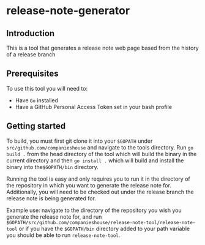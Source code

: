 # release-note-generator

## Introduction
This is a tool that generates a release note web page based from the history of a release branch

## Prerequisites
To use this tool you will need to:
- Have `Go` installed
- Have a GitHub Personal Access Token set in your bash profile

## Getting started
To build, you must first git clone it into your `$GOPATH` under `src/github.com/companieshouse` and navigate to the tools directory. Run `go build .` from the head directory of the tool which will build the binary in the current directory and then `go install .` which will build and install the binary into the`$GOPATH/bin` directory.

Running the tool is easy and only requires you to run it in the directory of the repository in which you want to generate the release note for. Additionally, you will need to be checked out under the release branch the release note is being generated for.

Example use: navigate to the directory of the repository you wish you generate the release note for, and run `$GOPATH/src/github.com/companieshouse/release-note-tool/release-note-tool` or if you have the `$GOPATH/bin` directory added to your path variable you should be able to run `release-note-tool`.
